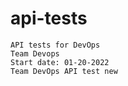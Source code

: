 # api-tests
    API tests for DevOps
    Team Devops
    Start date: 01-20-2022
    Team DevOps API test new
